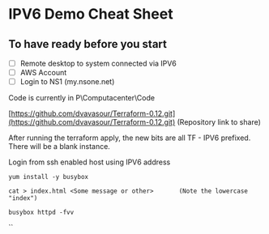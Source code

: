 # IPV6 Demo Cheat Sheet

## To have ready before you start

* [ ] Remote desktop to system connected via IPV6
* [ ] AWS Account
* [ ] Login to NS1 \(my.nsone.net\)

Code is currently in P\Computacenter\Code

[https://github.com/dvavasour/Terraform-0.12.git](https://github.com/dvavasour/Terraform-0.12.git) \(Repository link to share\)

After running the terraform apply, the new bits are all TF - IPV6 prefixed. There will be a blank instance.

Login from ssh enabled host using IPV6 address

`yum install -y busybox`

`cat > index.html <Some message or other>       (Note the lowercase "index")`

`busybox httpd -fvv`

\`\`



